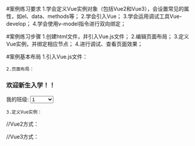 #案例练习要求
    1.学会定义Vue实例对象（包括Vue2和Vue3），会设置常见的属性，如el、data、methods等；
    2.学会引入Vue；
    3.学会运用调试工具Vue-develop；
    4.学会使用v-model指令进行双向绑定；

#案例练习步骤
    1.创建html文件，并引入Vue.js文件；
    2.编辑页面布局；
    3.定义Vue实例，并绑定相应节点；
    4.进行调试、查看页面效果；

#案例基本布局
    1.引入Vue.js文件：
<script type="text/javascript" src="../vue/js/vue.js"></script>

    2.页面布局：
<h3>欢迎新生入学！！</h3>
<p>我的班级:
    <select>
        <option value="" disabled>请选择</option>
        <option value="1">1</option>
        <option value="2">2</option>
        <option value="3">3</option>
        <option value="4">4</option>
    </select>
</p>

    3.定义Vue实例：
//Vue2方式：
<script type="text/javascript">
    var vm = new Vue({
        el:'#vue',  //挂载在id为vue的元素上
        data:{selection:0}
    })
</script>
//Vue3方式：
<script type="text/javascript">
    import {createApp} from 'vue'
    createApp({
        data(){
            return {
                selection:0
            }
        }
    }).mount('#vue')
</script>
